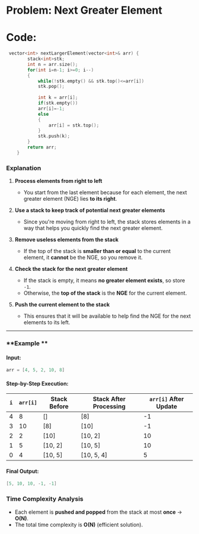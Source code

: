 # Problem: Next Greater Element

# Code: 
```c++
 vector<int> nextLargerElement(vector<int>& arr) {
        stack<int>stk;
        int n = arr.size();
        for(int i=n-1; i>=0; i--)
        {
            while(!stk.empty() && stk.top()<=arr[i])
            stk.pop();
            
            int k = arr[i];
            if(stk.empty())
            arr[i]=-1;
            else
            {
                arr[i] = stk.top();
            }
            stk.push(k);
        }
        return arr;
    }
```
### **Explanation**

1. **Process elements from right to left**  
   - You start from the last element because for each element, the next greater element (NGE) lies **to its right**.  

2. **Use a stack to keep track of potential next greater elements**  
   - Since you're moving from right to left, the stack stores elements in a way that helps you quickly find the next greater element.  

3. **Remove useless elements from the stack**  
   - If the top of the stack is **smaller than or equal** to the current element, it **cannot** be the NGE, so you remove it.  

4. **Check the stack for the next greater element**  
   - If the stack is empty, it means **no greater element exists**, so store `-1`.  
   - Otherwise, the **top of the stack** is the **NGE** for the current element.  

5. **Push the current element to the stack**  
   - This ensures that it will be available to help find the NGE for the next elements to its left.  


---

### **Example **
#### **Input:**
```cpp
arr = [4, 5, 2, 10, 8]
```
#### **Step-by-Step Execution:**
| `i` | `arr[i]` | Stack Before | Stack After Processing | `arr[i]` After Update |
|----|------|--------------|------------------|------------------|
| 4  | 8    | []           | [8]              | -1               |
| 3  | 10   | [8]          | [10]             | -1               |
| 2  | 2    | [10]         | [10, 2]          | 10               |
| 1  | 5    | [10, 2]      | [10, 5]          | 10               |
| 0  | 4    | [10, 5]      | [10, 5, 4]       | 5                |

#### **Final Output:**
```cpp
[5, 10, 10, -1, -1]
```

### **Time Complexity Analysis**
- Each element is **pushed and popped** from the stack at most **once** → **O(N)**.
- The total time complexity is **O(N)** (efficient solution).
